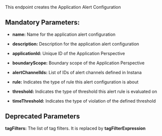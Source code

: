 This endpoint creates the Application Alert Configuration

## Mandatory Parameters:

- **name:** Name for the application alert configuration

- **description:** Description for the application alert configuration

- **applicationId:** Unique ID of the Application Perspective

- **boundaryScope:** Boundary scope of the Application Perspective

- **alertChannelIds:** List of IDs of alert channels defined in Instana

- **rule:** Indicates the type of rule this alert configuration is about

- **threshold:** Indicates the type of threshold this alert rule is evaluated on 

- **timeThreshold:** Indicates the type of violation of the defined threshold

## Deprecated Parameters

**tagFilters:** The list of tag filters. It is replaced by **tagFilterExpression**
